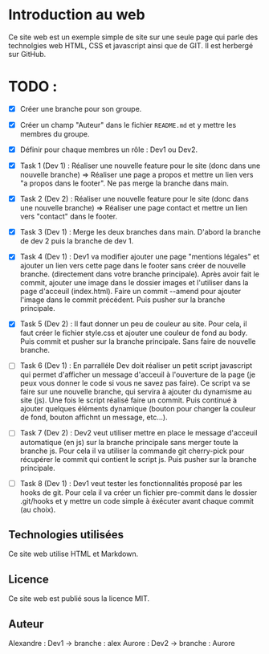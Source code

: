# Introduction au web

Ce site web est un exemple simple de site sur une seule page qui parle des technolgies web HTML, CSS et javascript ainsi que de GIT. Il est herbergé sur GitHub.

# TODO :

- [x] Créer une branche pour son groupe.
- [x] Créer un champ "Auteur" dans le fichier `README.md` et y mettre les membres du groupe.
- [x] Définir pour chaque membres un rôle : Dev1 ou Dev2.
- [x]  Task 1 (Dev 1) : Réaliser une nouvelle feature pour le site (donc dans une nouvelle branche) => Réaliser une page a propos et mettre un lien vers "a propos dans le footer". Ne pas merge la branche dans main.
- [x] Task 2 (Dev 2) : Réaliser une nouvelle feature pour le site (donc dans une nouvelle branche) => Réaliser une page contact et mettre un lien vers "contact" dans le footer.
- [x] Task 3 (Dev 1) : Merge les deux branches dans main. D'abord la branche de dev 2 puis la branche de dev 1.
- [x] Task 4 (Dev 1) : Dev1 va modifier ajouter une page "mentions légales" et ajouter un lien vers cette page dans le footer sans créer de nouvelle branche. (directement dans votre branche principale). Après avoir fait le commit, ajouter une image dans le dossier images et l'utiliser dans la page d'acceuil (index.html). Faire un commit --amend pour ajouter l'image dans le commit précédent. Puis pusher sur la branche principale.
- [x] Task 5 (Dev 2) : Il faut donner un peu de couleur au site. Pour cela, il faut créer le fichier style.css et ajouter une couleur de fond au body. Puis commit et pusher sur la branche principale. Sans faire de nouvelle branche.
- [ ] Task 6 (Dev 1) : En parralléle Dev doit réaliser un petit script javascript qui permet d'afficher un message d'acceuil à l'ouverture de la page (je peux vous donner le code si vous ne savez pas faire). Ce script va se faire sur une nouvelle branche, qui servira à ajouter du dynamisme au site (js). Une fois le script réalisé faire un commit. Puis continué à ajouter quelques éléments dynamique (bouton pour changer la couleur de fond, bouton affichnt un message, etc...).
- [ ] Task 7 (Dev 2) : Dev2 veut utiliser mettre en place le message d'acceuil automatique (en js) sur la branche principale sans merger toute la branche js. Pour cela il va utiliser la commande git cherry-pick pour récupérer le commit qui contient le script js. Puis pusher sur la branche principale.
- [ ] Task 8 (Dev 1) : Dev1 veut tester les fonctionnalités proposé par les hooks de git. Pour cela il va créer un fichier pre-commit dans le dossier .git/hooks et y mettre un code simple à éxécuter avant chaque commit (au choix).




## Technologies utilisées

Ce site web utilise HTML et Markdown.

## Licence

Ce site web est publié sous la licence MIT.

## Auteur
Alexandre : Dev1 -> branche : alex
Aurore  : Dev2 -> branche : Aurore